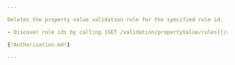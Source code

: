 ```yaml
---

Deletes the property value validation rule for the specified rule id.

- Discover rule ids by calling [GET /validation/propertyValue/rules](/api-groups/validation/apis/validation/operations/get-validation-propertyvalue-rules/)

{!Authorization.md!}

---
```

